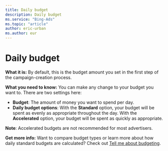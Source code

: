 ```yaml
---
title: Daily budget
description: Daily budget
ms.service: "Bing-Ads"
ms.topic: "article"
author: eric-urban
ms.author: eur
---
```


# Daily budget

**What it is:** By default, this is the budget amount you set in the first step of the campaign-creation process.

**What you need to know:** You can make any change to your budget you want to. There are two settings here:

- **Budget**: The amount of money you want to spend per day.
- **Daily budget options**: With the **Standard** option, your budget will be spent as evenly as appropriate throughout the day. With the **Accelerated** option, your budget will be spent as quickly as appropriate.

**Note**: Accelerated budgets are not recommended for most advertisers.

**Get more info:** Want to compare budget types or learn more about how daily standard budgets are calculated? Check out [Tell me about budgeting](../hlp_BA_CONC_AboutBudgetType.md).


